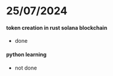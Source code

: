 # 25/07/2024

#### token creation in rust solana blockchain
- done

#### python learning
- not done 